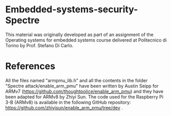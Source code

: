 # Embedded-systems-security-Spectre

This material was originally developed as part of an assignment of the Operating systems for embedded systems course delivered at Politecnico di Torino by Prof. Stefano Di Carlo.

# References

All the files named "armpmu_lib.h" and all the contents in the folder "Spectre attack/enable_arm_pmu" have been written by Austin Seipp for ARMv7 (https://github.com/thoughtpolice/enable_arm_pmu) and they have been adapted for ARMv8 by Zhiyi Sun. The code used for the Raspberry Pi 3-B (ARMv8) is available in the following GitHub repository: https://github.com/zhiyisun/enable_arm_pmu/tree/dev .

